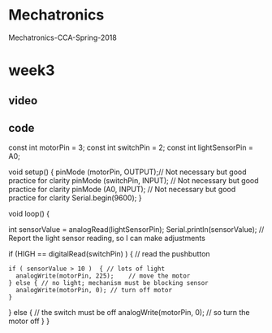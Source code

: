 # Mechatronics
Mechatronics-CCA-Spring-2018
# week3
## video
## code
const int motorPin = 3;
const int switchPin = 2;
const int lightSensorPin = A0;

void setup() {
  pinMode (motorPin, OUTPUT);// Not necessary but good practice for clarity
  pinMode (switchPin, INPUT); // Not necessary but good practice for clarity
  pinMode (A0, INPUT); // Not necessary but good practice for clarity
  Serial.begin(9600);
}

void loop() {

  int sensorValue = analogRead(lightSensorPin);
  Serial.println(sensorValue); // Report the light sensor reading, so I can make adjustments

  if (HIGH == digitalRead(switchPin) ) { // read the pushbutton

    if ( sensorValue > 10 )  { // lots of light
      analogWrite(motorPin, 225);    // move the motor
    } else { // no light; mechanism must be blocking sensor
      analogWrite(motorPin, 0); // turn off motor
    }
  } else { // the switch must be off
    analogWrite(motorPin, 0); // so turn the motor off
  }
}
